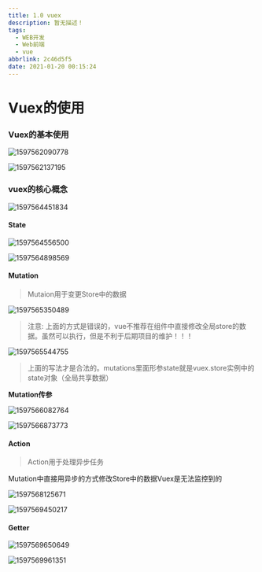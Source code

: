 ```yaml
---
title: 1.0 vuex
description: 暂无描述！
tags:
  - WEB开发
  - Web前端
  - vue
abbrlink: 2c46d5f5
date: 2021-01-20 00:15:24
---
```




# Vuex的使用

### Vuex的基本使用

![1597562090778](vuex.assets/1597562090778.png)




![1597562137195](vuex.assets/1597562137195.png)

### vuex的核心概念

![1597564451834](vuex.assets/1597564451834.png)



#### State

![1597564556500](vuex.assets/1597564556500.png)

![1597564898569](vuex.assets/1597564898569.png)

#### Mutation

> Mutaion用于变更Store中的数据

![1597565350489](vuex.assets/1597565350489.png)



> 注意: 上面的方式是错误的，vue不推荐在组件中直接修改全局store的数据。虽然可以执行，但是不利于后期项目的维护！！！

![1597565544755](vuex.assets/1597565544755.png)

> 上面的写法才是合法的。mutations里面形参state就是vuex.store实例中的state对象（全局共享数据）



**Mutation传参**

![1597566082764](vuex.assets/1597566082764.png)

![1597566873773](vuex.assets/1597566873773.png)

#### Action

> Action用于处理异步任务

Mutation中直接用异步的方式修改Store中的数据Vuex是无法监控到的

![1597568125671](vuex.assets/1597568125671.png)

![1597569450217](vuex.assets/1597569450217.png)

#### Getter

![1597569650649](vuex.assets/1597569650649.png)

![1597569961351](vuex.assets/1597569961351.png)